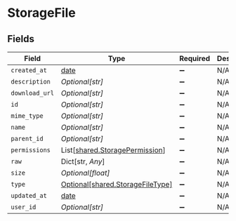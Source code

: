 # StorageFile


## Fields

| Field                                                                      | Type                                                                       | Required                                                                   | Description                                                                |
| -------------------------------------------------------------------------- | -------------------------------------------------------------------------- | -------------------------------------------------------------------------- | -------------------------------------------------------------------------- |
| `created_at`                                                               | [date](https://docs.python.org/3/library/datetime.html#date-objects)       | :heavy_minus_sign:                                                         | N/A                                                                        |
| `description`                                                              | *Optional[str]*                                                            | :heavy_minus_sign:                                                         | N/A                                                                        |
| `download_url`                                                             | *Optional[str]*                                                            | :heavy_minus_sign:                                                         | N/A                                                                        |
| `id`                                                                       | *Optional[str]*                                                            | :heavy_minus_sign:                                                         | N/A                                                                        |
| `mime_type`                                                                | *Optional[str]*                                                            | :heavy_minus_sign:                                                         | N/A                                                                        |
| `name`                                                                     | *Optional[str]*                                                            | :heavy_minus_sign:                                                         | N/A                                                                        |
| `parent_id`                                                                | *Optional[str]*                                                            | :heavy_minus_sign:                                                         | N/A                                                                        |
| `permissions`                                                              | List[[shared.StoragePermission](../../models/shared/storagepermission.md)] | :heavy_minus_sign:                                                         | N/A                                                                        |
| `raw`                                                                      | Dict[str, *Any*]                                                           | :heavy_minus_sign:                                                         | N/A                                                                        |
| `size`                                                                     | *Optional[float]*                                                          | :heavy_minus_sign:                                                         | N/A                                                                        |
| `type`                                                                     | [Optional[shared.StorageFileType]](../../models/shared/storagefiletype.md) | :heavy_minus_sign:                                                         | N/A                                                                        |
| `updated_at`                                                               | [date](https://docs.python.org/3/library/datetime.html#date-objects)       | :heavy_minus_sign:                                                         | N/A                                                                        |
| `user_id`                                                                  | *Optional[str]*                                                            | :heavy_minus_sign:                                                         | N/A                                                                        |
